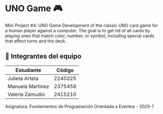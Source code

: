 # UNO Game 🎮

Mini Project #4: UNO Game Development of the classic UNO card game for a human player against a computer. The goal is to get rid of all cards by playing ones that match color, number, or symbol, including special cards that affect turns and the deck.

## 👥 Integrantes del equipo

| Estudiante | Código |
| ---------- | ------ |
| Julieta Arteta | 2240325 |
| Manuela Martinez |     2375458   |
| Valeria Zamudio | 2415210           |

Asignatura: Fundamentos de Programación Orientada a Eventos - 2025-1 
